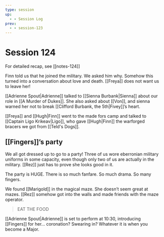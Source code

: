 ```yaml
---
type: session
up:
  - - Session Log
prev:
  - - session-123
---
```


# Session 124

For detailed recap, see [[notes-124]]

Finn told us that he joined the military. We asked him why. Somehow this turned into a conversation about love and death. [[Freya]] does not want us to leave her!

[[Adrienne Spout|Adrienne]] talked to [[Sienna Burbank|Sienna]] about our role in [[A Murder of Dukes]]. She also asked about [[Von]], and sienna warned her not to break [[Clifford Burbank, the 5th|Fivey]]’s heart. 

[[Freya]] and [[Hugh|Finn]] went to the made fors camp and talked to [[Captain Ligo Krikeav|Ligo]], who gave [[Hugh|Finn]] the warforged bracers we got from [[Teld's Dogs]]. 

## [[Fingers]]’s party

We all got dressed up to go to a party! Three of us wore eberronian military uniforms in some capacity, even though only two of us are actually in the military. [[Rez]] just has to prove she looks good in it. 

The party is HUGE. There is so much fanfare. So much drama. So many fingers. 

We found [[Marigold]] in the magical maze. She doesn’t seem great at mazes. [[Rez]] somehow got into the walls and made friends with the maze operator. 

> EAT THE FOOD

[[Adrienne Spout|Adrienne]] is set to perform at 10:30, introducing [[Fingers]] for her… coronation? Swearing in? Whatever it is when you become a Major. 
